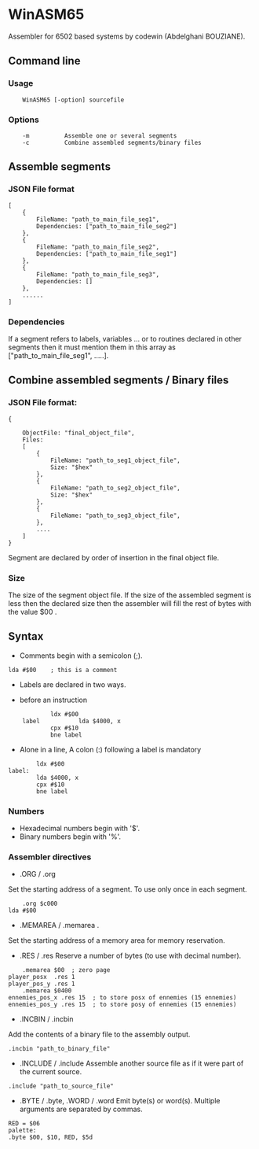 # WinASM65
Assembler for 6502 based systems
by codewin (Abdelghani BOUZIANE).

## Command line 

### Usage 

		WinASM65 [-option] sourcefile
		
### Options
		-m 			Assemble one or several segments
		-c 			Combine assembled segments/binary files
		
		
## Assemble segments

### JSON File format 
```
[
	{
		FileName: "path_to_main_file_seg1",
		Dependencies: ["path_to_main_file_seg2"]
	},
	{
		FileName: "path_to_main_file_seg2",
		Dependencies: ["path_to_main_file_seg1"]			
	},
	{
		FileName: "path_to_main_file_seg3",
		Dependencies: []			
	},
	......
]

```

### Dependencies
If a segment refers to labels, variables ... or to routines declared in other segments 
then it must mention them in this array as ["path_to_main_file_seg1", .....].


## Combine assembled segments / Binary files
### JSON File format:
```
{
	
	ObjectFile: "final_object_file",
	Files: 
	[
		{
			FileName: "path_to_seg1_object_file",
			Size: "$hex"
		},
		{
			FileName: "path_to_seg2_object_file",
			Size: "$hex"
		},
		{
			FileName: "path_to_seg3_object_file",			
		},
		....
	]
}
```

Segment are declared by order of insertion in the final object file.

### Size
The size of the segment object file.
If the size of the assembled segment is less then the declared size then the assembler will 
fill the rest of bytes with the value $00 .


## Syntax

- Comments begin with a semicolon (;).
```
lda #$00 	; this is a comment
```

- Labels are declared in two ways. 

- before an instruction 
```
			ldx #$00
	label 	        lda $4000, x
			cpx #$10
			bne label
```			
- Alone in a line, A colon (:) following a label is mandatory
```
		ldx #$00
label:
	 	lda $4000, x
		cpx #$10
		bne label
```		

### Numbers
- Hexadecimal numbers begin with '$'.
- Binary numbers begin with '%'.


### Assembler directives

- .ORG / .org

Set the starting address of a segment.
To use only once in each segment.
```
	.org $c000
lda #$00	
```

- .MEMAREA / .memarea  .

Set the starting address of a memory area for 
memory reservation.

- .RES / .res 
Reserve a number of bytes (to use with decimal number).

```
	.memarea $00  ; zero page
player_posx  .res 1
player_pos_y .res 1
	.memarea $0400
ennemies_pos_x .res 15 	; to store posx of ennemies (15 ennemies) 
ennemies_pos_y .res 15  ; to store posy of ennemies (15 ennemies) 
```

- .INCBIN / .incbin

Add the contents of a binary file to the assembly output.
```
.incbin "path_to_binary_file"
```
- .INCLUDE / .include
Assemble another source file as if it were part of the current source.
```
.include "path_to_source_file"
```

- .BYTE / .byte, .WORD / .word
Emit byte(s) or word(s).  Multiple arguments are separated by commas.
```
RED = $06
palette:
.byte $00, $10, RED, $5d
```






 	


	
	






	






